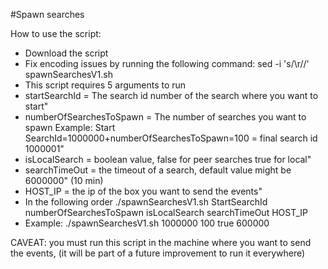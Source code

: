 #Spawn searches

How to use the script:

- Download the script
- Fix encoding issues by running the following command:  sed -i 's/\r//' spawnSearchesV1.sh
- This script requires 5 arguments to run
- startSearchId = The search id number of the search where you want to start"
- numberOfSearchesToSpawn = The number of searches you want to spawn Example: Start SearchId=1000000+numberOfSearchesToSpawn=100 = final search id 1000001"
- isLocalSearch = boolean value, false for peer searches true for local"
- searchTimeOut = the timeout of a search, default value might be 6000000" (10 min)
- HOST_IP = the ip of the box you want to send the events"
- In the following order ./spawnSearchesV1.sh StartSearchId numberOfSearchesToSpawn isLocalSearch searchTimeOut HOST_IP
- Example: ./spawnSearchesV1.sh 1000000 100 true 600000 <targetHost>

CAVEAT: you must run this script in the machine where you want to send the events, (it will be part of a future improvement to run it everywhere)
